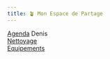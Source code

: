 ```yaml
---
title: 🪴 Mon Espace de Partage
---
```


[Agenda](notes/agenda.md) Denis\
[Nettoyage](notes/nettoyage/nettoyage.md)\
[Equipements](notes/departements/D_Equipements.md)

